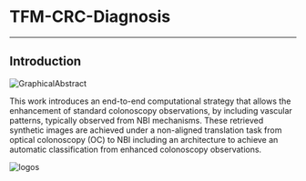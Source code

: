 # **TFM-CRC-Diagnosis**
---
## Introduction

![GraphicalAbstract](https://github.com/FranklinSierra/TFM-CRC-Diagnosis/assets/37815136/4563f1e2-07bf-4b8f-b2b9-b99abd80cd30)

This work introduces an end-to-end computational strategy that allows the enhancement of standard colonoscopy observations, by including vascular patterns, typically observed from NBI mechanisms. These retrieved synthetic images are achieved under a non-aligned translation task from optical colonoscopy (OC) to NBI including an architecture to achieve an automatic classification from enhanced colonoscopy observations.

![logos](https://gitlab.com/bivl2ab/research/2020-juan-colombiansld/lscd/-/raw/master/images/logos.png)
